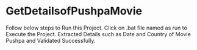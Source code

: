 # GetDetailsofPushpaMovie
Follow below steps to Run this Project.
Click on .bat file named as run to Execute the Project.
Extracted Details such as Date and Country of Movie Pushpa and Validated Successfully.
